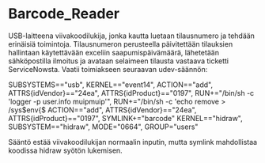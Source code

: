 # Barcode_Reader

USB-laitteena viivakoodilukija, jonka kautta luetaan tilausnumero ja tehdään erinäisiä toimintoja. Tilausnumeron perusteella päivitettään tilauksien hallintaan käytettävään exceliin saapumispäivämäärä, lähetetään sähköpostilla ilmoitus ja avataan selaimeen tilausta vastaava ticketti ServiceNowsta. Vaatii toimiakseen seuraavan udev-säännön:



SUBSYSTEMS=="usb", KERNEL=="event14", ACTION=="add", ATTRS{idVendor}=="24ea", ATTRS{idProduct}=="0197", RUN+="/bin/sh -c 'logger -p user.info muipmuip'", RUN+="/bin/sh -c 'echo remove > /sys$env{$
ACTION=="add", ATTRS{idVendor}=="24ea", ATTRS{idProduct}=="0197", SYMLINK+="barcode"
KERNEL=="hidraw", SUBSYSTEM=="hidraw", MODE="0664", GROUP="users"

Sääntö estää viivakoodilukijan normaalin inputin, mutta symlink mahdollistaa koodissa hidraw syötön lukemisen.
